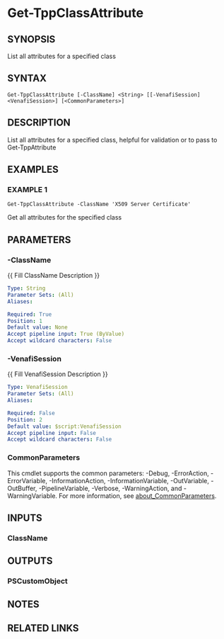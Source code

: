 # Get-TppClassAttribute

## SYNOPSIS
List all attributes for a specified class

## SYNTAX

```
Get-TppClassAttribute [-ClassName] <String> [[-VenafiSession] <VenafiSession>] [<CommonParameters>]
```

## DESCRIPTION
List all attributes for a specified class, helpful for validation or to pass to Get-TppAttribute

## EXAMPLES

### EXAMPLE 1
```
Get-TppClassAttribute -ClassName 'X509 Server Certificate'
```

Get all attributes for the specified class

## PARAMETERS

### -ClassName
{{ Fill ClassName Description }}

```yaml
Type: String
Parameter Sets: (All)
Aliases:

Required: True
Position: 1
Default value: None
Accept pipeline input: True (ByValue)
Accept wildcard characters: False
```

### -VenafiSession
{{ Fill VenafiSession Description }}

```yaml
Type: VenafiSession
Parameter Sets: (All)
Aliases:

Required: False
Position: 2
Default value: $script:VenafiSession
Accept pipeline input: False
Accept wildcard characters: False
```

### CommonParameters
This cmdlet supports the common parameters: -Debug, -ErrorAction, -ErrorVariable, -InformationAction, -InformationVariable, -OutVariable, -OutBuffer, -PipelineVariable, -Verbose, -WarningAction, and -WarningVariable. For more information, see [about_CommonParameters](http://go.microsoft.com/fwlink/?LinkID=113216).

## INPUTS

### ClassName
## OUTPUTS

### PSCustomObject
## NOTES

## RELATED LINKS
